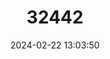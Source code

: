 ---
title: "32442"
category: "Premna szemaoensis"
draft: false
date: 2024-02-22 13:03:50
languages:
  Chinese: ["Simao Doufuchai"]
---